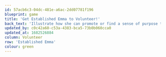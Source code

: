 ```yaml
---
id: 57acb6c3-04dc-481e-a6ac-2dd07781f196
blueprint: game
title: 'Get Established Emma to Volunteer!'
back_text: 'Illustrate how she can promote or find a sense of purpose through volunteering'
updated_by: c0c42a60-c53a-4383-bca5-73b0b060cca0
updated_at: 1682526884
column: Volunteer
row: 'Established Emma'
colour: green
---
```


